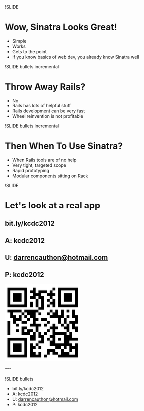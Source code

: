 !SLIDE 
# Wow, Sinatra Looks Great! #

* Simple
* Works
* Gets to the point
* If you know basics of web dev, you already know Sinatra well

!SLIDE bullets incremental
# Throw Away Rails? #

* No
* Rails has lots of helpful stuff
* Rails development can be very fast
* Wheel reinvention is not profitable

!SLIDE bullets incremental
# Then When To Use Sinatra? #

* When Rails tools are of no help
* Very tight, targeted scope
* Rapid prototyping
* Modular components sitting on Rack

!SLIDE
# Let's look at a real app #

bit.ly/kcdc2012
---------------

A: kcdc2012
---------------

U: darrencauthon@hotmail.com
---------------

P: kcdc2012
---------------

![KCDC](kcdc.png "KCDC")

^^^





!SLIDE bullets

* bit.ly/kcdc2012
* A: kcdc2012
* U: darrencauthon@hotmail.com
* P: kcdc2012

